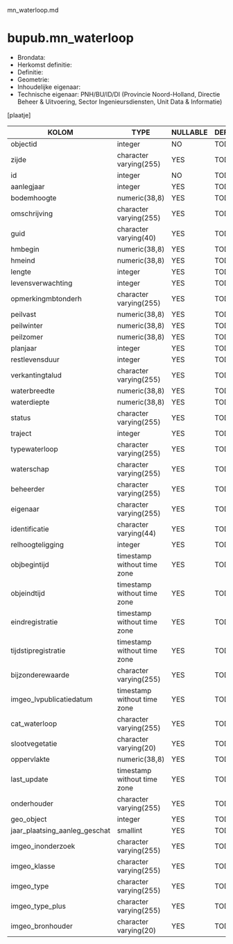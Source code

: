 mn_waterloop.md

# bupub.mn_waterloop


* Brondata: 
* Herkomst definitie: 
* Definitie: 
* Geometrie: 
* Inhoudelijke eigenaar: 
* Technische eigenaar: PNH/BU/ID/DI (Provincie Noord-Holland, Directie Beheer & Uitvoering, Sector Ingenieursdiensten, Unit Data & Informatie)

[plaatje]


|KOLOM                            |TYPE                       |NULLABLE|DEFINITIE|
|------                           |----                       |-----   |-----    |
|objectid                         |integer                    |NO      |TODO|
|zijde                            |character varying(255)     |YES     |TODO|
|id                               |integer                    |NO      |TODO|
|aanlegjaar                       |integer                    |YES     |TODO|
|bodemhoogte                      |numeric(38,8)              |YES     |TODO|
|omschrijving                     |character varying(255)     |YES     |TODO|
|guid                             |character varying(40)      |YES     |TODO|
|hmbegin                          |numeric(38,8)              |YES     |TODO|
|hmeind                           |numeric(38,8)              |YES     |TODO|
|lengte                           |integer                    |YES     |TODO|
|levensverwachting                |integer                    |YES     |TODO|
|opmerkingmbtonderh               |character varying(255)     |YES     |TODO|
|peilvast                         |numeric(38,8)              |YES     |TODO|
|peilwinter                       |numeric(38,8)              |YES     |TODO|
|peilzomer                        |numeric(38,8)              |YES     |TODO|
|planjaar                         |integer                    |YES     |TODO|
|restlevensduur                   |integer                    |YES     |TODO|
|verkantingtalud                  |character varying(255)     |YES     |TODO|
|waterbreedte                     |numeric(38,8)              |YES     |TODO|
|waterdiepte                      |numeric(38,8)              |YES     |TODO|
|status                           |character varying(255)     |YES     |TODO|
|traject                          |integer                    |YES     |TODO|
|typewaterloop                    |character varying(255)     |YES     |TODO|
|waterschap                       |character varying(255)     |YES     |TODO|
|beheerder                        |character varying(255)     |YES     |TODO|
|eigenaar                         |character varying(255)     |YES     |TODO|
|identificatie                    |character varying(44)      |YES     |TODO|
|relhoogteligging                 |integer                    |YES     |TODO|
|objbegintijd                     |timestamp without time zone|YES     |TODO|
|objeindtijd                      |timestamp without time zone|YES     |TODO|
|eindregistratie                  |timestamp without time zone|YES     |TODO|
|tijdstipregistratie              |timestamp without time zone|YES     |TODO|
|bijzonderewaarde                 |character varying(255)     |YES     |TODO|
|imgeo_lvpublicatiedatum          |timestamp without time zone|YES     |TODO|
|cat_waterloop                    |character varying(255)     |YES     |TODO|
|slootvegetatie                   |character varying(20)      |YES     |TODO|
|oppervlakte                      |numeric(38,8)              |YES     |TODO|
|last_update                      |timestamp without time zone|YES     |TODO|
|onderhouder                      |character varying(255)     |YES     |TODO|
|geo_object                       |integer                    |YES     |TODO|
|jaar_plaatsing_aanleg_geschat    |smallint                   |YES     |TODO|
|imgeo_inonderzoek                |character varying(255)     |YES     |TODO|
|imgeo_klasse                     |character varying(255)     |YES     |TODO|
|imgeo_type                       |character varying(255)     |YES     |TODO|
|imgeo_type_plus                  |character varying(255)     |YES     |TODO|
|imgeo_bronhouder                 |character varying(20)      |YES     |TODO|
